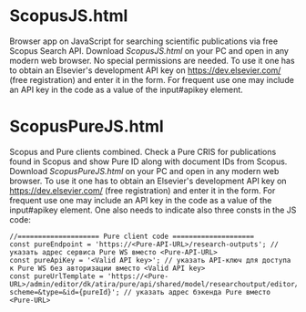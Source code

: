 # ScopusJS.html
Browser app on JavaScript for searching scientific publications via free Scopus Search API. 
Download _ScopusJS.html_ on your PC and open in any modern web browser. No special permissions are needed. To use it one has to obtain an Elsevier's development API key on https://dev.elsevier.com/ (free registration) and enter it in the form. For frequent use one may include an API key in the code as a value of the input#apikey element.

# ScopusPureJS.html
Scopus and Pure clients combined. Check a Pure CRIS for publications found in Scopus and show Pure ID along with document IDs from Scopus.
Download _ScopusPureJS.html_ on your PC and open in any modern web browser. To use it one has to obtain an Elsevier's development API key on https://dev.elsevier.com/ (free registration) and enter it in the form. For frequent use one may include an API key in the code as a value of the input#apikey element. 
One also needs to indicate also three consts in the JS code:

    //==================== Pure client code ====================
    const pureEndpoint = 'https://<Pure-API-URL>/research-outputs'; // указать адрес сервиса Pure WS вместо <Pure-API-URL>
    const pureApiKey = '<Valid API key>'; // указать API-ключ для доступа к Pure WS без авторизации вместо <Valid API key>
    const pureUrlTemplate = 'https://<Pure-URL>/admin/editor/dk/atira/pure/api/shared/model/researchoutput/editor/{pureType}editor.xhtml?scheme=&type=&id={pureId}'; // указать адрес бэкенда Pure вместо <Pure-URL>
